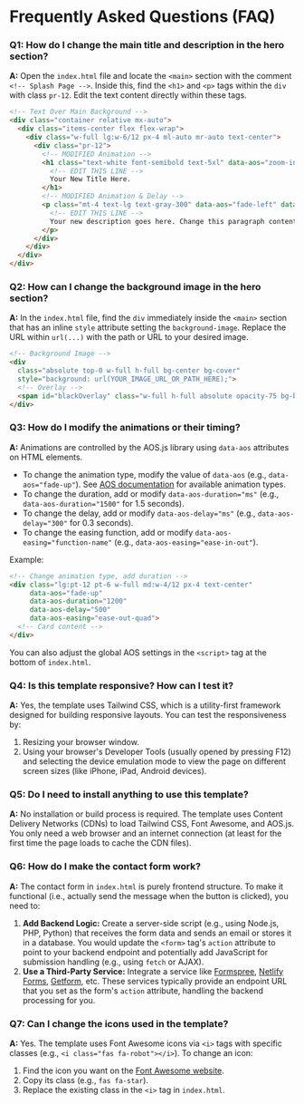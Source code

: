 # Frequently Asked Questions (FAQ)

### Q1: How do I change the main title and description in the hero section?

**A:** Open the `index.html` file and locate the `<main>` section with the comment `<!-- Splash Page -->`. Inside this, find the `<h1>` and `<p>` tags within the `div` with class `pr-12`. Edit the text content directly within these tags.

```html
<!-- Text Over Main Background -->
<div class="container relative mx-auto">
  <div class="items-center flex flex-wrap">
    <div class="w-full lg:w-6/12 px-4 ml-auto mr-auto text-center">
      <div class="pr-12">
        <!-- MODIFIED Animation -->
        <h1 class="text-white font-semibold text-5xl" data-aos="zoom-in">
          <!-- EDIT THIS LINE -->
          Your New Title Here.
        </h1>
        <!-- MODIFIED Animation & Delay -->
        <p class="mt-4 text-lg text-gray-300" data-aos="fade-left" data-aos-delay="800">
          <!-- EDIT THIS LINE -->
          Your new description goes here. Change this paragraph content.
        </p>
      </div>
    </div>
  </div>
</div>
```

### Q2: How can I change the background image in the hero section?

**A:** In the `index.html` file, find the `div` immediately inside the `<main>` section that has an inline `style` attribute setting the `background-image`. Replace the URL within `url(...)` with the path or URL to your desired image.

```html
<!-- Background Image -->
<div
  class="absolute top-0 w-full h-full bg-center bg-cover"
  style="background: url(YOUR_IMAGE_URL_OR_PATH_HERE);">
  <!-- Overlay -->
  <span id="blackOverlay" class="w-full h-full absolute opacity-75 bg-black"></span>
</div>
```

### Q3: How do I modify the animations or their timing?

**A:** Animations are controlled by the AOS.js library using `data-aos` attributes on HTML elements.
*   To change the animation type, modify the value of `data-aos` (e.g., `data-aos="fade-up"`). See [AOS documentation](https://github.com/michalsnik/aos) for available animation types.
*   To change the duration, add or modify `data-aos-duration="ms"` (e.g., `data-aos-duration="1500"` for 1.5 seconds).
*   To change the delay, add or modify `data-aos-delay="ms"` (e.g., `data-aos-delay="300"` for 0.3 seconds).
*   To change the easing function, add or modify `data-aos-easing="function-name"` (e.g., `data-aos-easing="ease-in-out"`).

Example:
```html
<!-- Change animation type, add duration -->
<div class="lg:pt-12 pt-6 w-full md:w-4/12 px-4 text-center"
     data-aos="fade-up"
     data-aos-duration="1200"
     data-aos-delay="500"
     data-aos-easing="ease-out-quad">
  <!-- Card content -->
</div>
```
You can also adjust the global AOS settings in the `<script>` tag at the bottom of `index.html`.

### Q4: Is this template responsive? How can I test it?

**A:** Yes, the template uses Tailwind CSS, which is a utility-first framework designed for building responsive layouts. You can test the responsiveness by:
1.  Resizing your browser window.
2.  Using your browser's Developer Tools (usually opened by pressing F12) and selecting the device emulation mode to view the page on different screen sizes (like iPhone, iPad, Android devices).

### Q5: Do I need to install anything to use this template?

**A:** No installation or build process is required. The template uses Content Delivery Networks (CDNs) to load Tailwind CSS, Font Awesome, and AOS.js. You only need a web browser and an internet connection (at least for the first time the page loads to cache the CDN files).

### Q6: How do I make the contact form work?

**A:** The contact form in `index.html` is purely frontend structure. To make it functional (i.e., actually send the message when the button is clicked), you need to:
1.  **Add Backend Logic:** Create a server-side script (e.g., using Node.js, PHP, Python) that receives the form data and sends an email or stores it in a database. You would update the `<form>` tag's `action` attribute to point to your backend endpoint and potentially add JavaScript for submission handling (e.g., using `fetch` or AJAX).
2.  **Use a Third-Party Service:** Integrate a service like [Formspree](https://formspree.io/), [Netlify Forms](https://docs.netlify.com/forms/setup/), [Getform](https://getform.io/), etc. These services typically provide an endpoint URL that you set as the form's `action` attribute, handling the backend processing for you.

### Q7: Can I change the icons used in the template?

**A:** Yes. The template uses Font Awesome icons via `<i>` tags with specific classes (e.g., `<i class="fas fa-robot"></i>`). To change an icon:
1.  Find the icon you want on the [Font Awesome website](https://fontawesome.com/icons).
2.  Copy its class (e.g., `fas fa-star`).
3.  Replace the existing class in the `<i>` tag in `index.html`.

